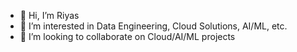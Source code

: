 - 👋 Hi, I’m Riyas
- 👀 I’m interested in Data Engineering, Cloud Solutions, AI/ML, etc.
- 💞️ I’m looking to collaborate on Cloud/AI/ML projects

<!---
- 🌱 I’m currently learning 
- 📫 Reach me at riyaspt023@gmail.com
--->

<!---
riyaspt/riyaspt is a ✨ special ✨ repository because its `README.md` (this file) appears on your GitHub profile.
You can click the Preview link to take a look at your changes.
--->
